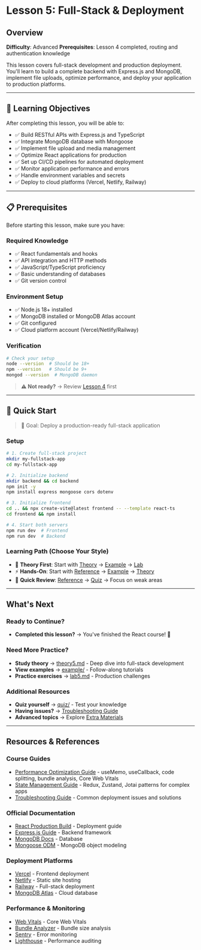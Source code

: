 # Lesson 5: Full-Stack & Deployment

## Overview

**Difficulty**: Advanced
**Prerequisites**: Lesson 4 completed, routing and authentication knowledge

This lesson covers full-stack development and production deployment. You'll learn to build a complete backend with Express.js and MongoDB, implement file uploads, optimize performance, and deploy your application to production platforms.

---

## 🎯 Learning Objectives

After completing this lesson, you will be able to:

- ✅ Build RESTful APIs with Express.js and TypeScript
- ✅ Integrate MongoDB database with Mongoose
- ✅ Implement file upload and media management
- ✅ Optimize React applications for production
- ✅ Set up CI/CD pipelines for automated deployment
- ✅ Monitor application performance and errors
- ✅ Handle environment variables and secrets
- ✅ Deploy to cloud platforms (Vercel, Netlify, Railway)

---

## 📋 Prerequisites

Before starting this lesson, make sure you have:

### Required Knowledge
- ✅ React fundamentals and hooks
- ✅ API integration and HTTP methods
- ✅ JavaScript/TypeScript proficiency
- ✅ Basic understanding of databases
- ✅ Git version control

### Environment Setup
- ✅ Node.js 18+ installed
- ✅ MongoDB installed or MongoDB Atlas account
- ✅ Git configured
- ✅ Cloud platform account (Vercel/Netlify/Railway)

### Verification
```bash
# Check your setup
node --version  # Should be 18+
npm --version   # Should be 9+
mongod --version  # MongoDB daemon
```

> **⚠️ Not ready?** → Review [Lesson 4](../lesson4-routing-auth/) first

---

## 🚀 Quick Start

> 🎯 Goal: Deploy a production-ready full-stack application

### Setup
```bash
# 1. Create full-stack project
mkdir my-fullstack-app
cd my-fullstack-app

# 2. Initialize backend
mkdir backend && cd backend
npm init -y
npm install express mongoose cors dotenv

# 3. Initialize frontend
cd .. && npx create-vite@latest frontend -- --template react-ts
cd frontend && npm install

# 4. Start both servers
npm run dev  # Frontend
npm run dev  # Backend
```

### Learning Path (Choose Your Style)
- 📖 **Theory First**: Start with [Theory](./theory/theory5.md) → [Example](./example/) → [Lab](./lab/lab5.md)
- ⚡ **Hands-On**: Start with [Reference](./reference/) → [Example](./example/) → [Theory](./theory/theory5.md)
- 🎯 **Quick Review**: [Reference](./reference/) → [Quiz](./quiz/quiz5.html) → Focus on weak areas

---

## What's Next

### Ready to Continue?
- **Completed this lesson?** → You've finished the React course! 🎉

### Need More Practice?
- **Study theory** → [theory5.md](./theory/theory5.md) - Deep dive into full-stack development
- **View examples** → [example/](./example/) - Follow-along tutorials
- **Practice exercises** → [lab5.md](./lab/lab5.md) - Production challenges

### Additional Resources
- **Quiz yourself** → [quiz/](./quiz/) - Test your knowledge
- **Having issues?** → [Troubleshooting Guide](../extras/troubleshooting_guide.md)
- **Advanced topics** → Explore [Extra Materials](../extras/)

---

## Resources & References

### Course Guides
- [Performance Optimization Guide](../extras/performance_optimization.md) - useMemo, useCallback, code splitting, bundle analysis, Core Web Vitals
- [State Management Guide](../extras/state_management.md) - Redux, Zustand, Jotai patterns for complex apps
- [Troubleshooting Guide](../extras/troubleshooting_guide.md) - Common deployment issues and solutions

### Official Documentation
- [React Production Build](https://react.dev/learn/start-a-new-react-project#production-grade-react-frameworks) - Deployment guide
- [Express.js Guide](https://expressjs.com/en/guide/routing.html) - Backend framework
- [MongoDB Docs](https://www.mongodb.com/docs/manual/) - Database
- [Mongoose ODM](https://mongoosejs.com/docs/guide.html) - MongoDB object modeling

### Deployment Platforms
- [Vercel](https://vercel.com/docs) - Frontend deployment
- [Netlify](https://docs.netlify.com/) - Static site hosting
- [Railway](https://docs.railway.app/) - Full-stack deployment
- [MongoDB Atlas](https://www.mongodb.com/atlas) - Cloud database

### Performance & Monitoring
- [Web Vitals](https://web.dev/vitals/) - Core Web Vitals
- [Bundle Analyzer](https://www.npmjs.com/package/webpack-bundle-analyzer) - Bundle size analysis
- [Sentry](https://sentry.io/) - Error monitoring
- [Lighthouse](https://developers.google.com/web/tools/lighthouse) - Performance auditing
